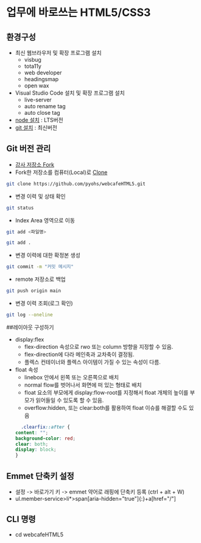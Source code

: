 # 업무에 바로쓰는 HTML5/CSS3

## 환경구성
- 최신 웹브라우저 및 확장 프로그램 설치
  - visbug
  - tota11y
  - web developer
  - headingsmap
  - open wax
- Visual Studio Code  설치 및 확장 프로그램 설치
  - live-server
  - auto rename tag
  - auto close tag
- [node 설치](https://nodejs.org/ko/) : LTS버전
- [git 설치](https://git-scm.com/) : 최신버전

## Git 버전 관리
- [강사 저장소 Fork](https://github.com/seulbinim/webcafeHTML5)
- Fork한 저장소를 컴퓨터(Local)로 [Clone](https://github.com/pyohs/webcafeHTML5.git)  
```bash
git clone https://github.com/pyohs/webcafeHTML5.git
```
- 변경 이력 및 상태 확인
```bash
git status
```
- Index Area 영역으로 이동
```bash
git add <파일명>
```
```bash
git add .
```
- 변경 이력에 대한 확정본 생성
```bash
git commit -m "커밋 메시지"
```
- remote 저장소로 백업
```bash
git push origin main
```
- 변경 이력 조회(로그 확인)
```bash
git log --oneline
```


##레이아웃 구성하기
- display:flex
  - flex-direction 속성으로 rwo 또는 column 방향을 지정할 수 있음.
  - flex-direction에 다라 메인축과 교차축이 결정됨.
  - 플렉스 컨테이너와 플렉스 아이템이 가질 수 있는 속성이 다름.
- float 속성
  - linebox 안에서 왼쪽 또는 오른쪽으로 배치
  - normal flow를 벗어나서 화면에 떠 있는 형태로 배치
  - float 요소의 부모에게 display:flow-root를 지정해서 float 개체의 높이를 부모가 읽어들일 수 있도록 할 수 있음.
  - overflow:hidden, 또는 clear:both를 활용하여 float 이슈를 해결할 수도 있음
  ```css
    .clearfix::after {
  content: "";
  background-color: red;
  clear: both;
  display: block;
  }
  ```
## Emmet 단축키 설정
- 설정 -> 바로가기 키 -> emmet 약어로 래핑에 단축키 등록 (ctrl + alt + W)
- ul.member-service>li*>span[aria-hidden="true"]{:}+a[href="/"]
## CLI 명령
- cd webcafeHTML5